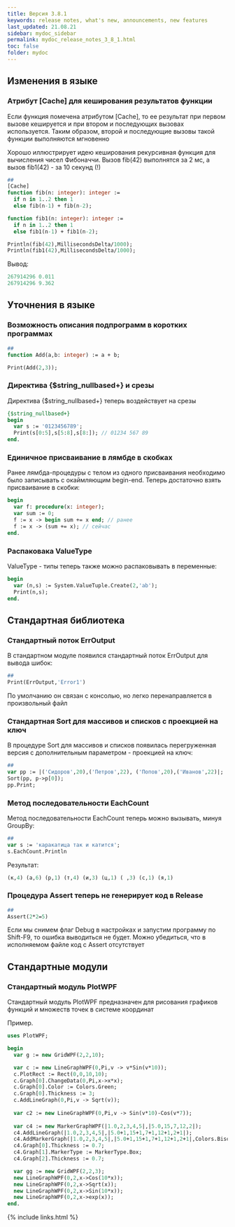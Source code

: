 ```yaml
---
title: Версия 3.8.1
keywords: release notes, what's new, announcements, new features
last_updated: 21.08.21
sidebar: mydoc_sidebar
permalink: mydoc_release_notes_3_8_1.html
toс: false
folder: mydoc
---
```


## Изменения в языке

### Атрибут [Cache] для кеширования результатов функции
Если функция помечена атрибутом [Cache], то ее результат при первом вызове кешируется и при втором и последующих вызовах используется. Таким образом, второй и последующие вызовы такой функции выполняются мгновенно 

Хорошо иллюстрирует идею кеширования рекурсивная функция для вычисления чисел Фибоначчи. Вызов fib(42) выполнятся за 2 мс, а вызов fib1(42) - за 10 секунд (!)  

```pascal
##
[Cache]
function fib(n: integer): integer := 
  if n in 1..2 then 1 
  else fib(n-1) + fib(n-2);

function fib1(n: integer): integer := 
  if n in 1..2 then 1 
  else fib1(n-1) + fib1(n-2);

Println(fib(42),MillisecondsDelta/1000);
Println(fib1(42),MillisecondsDelta/1000);
```
Вывод:
```pascal
267914296 0.011 
267914296 9.362 
```



## Уточнения в языке

### Возможность описания подпрограмм в коротких программах 
```pascal
##
function Add(a,b: integer) := a + b;

Print(Add(2,3));
```

### Директива {$string_nullbased+} и срезы
Директива {$string_nullbased+} теперь воздействует на срезы
```pascal
{$string_nullbased+}
begin
  var s := '0123456789';
  Print(s[0:5],s[5:8],s[8:]); // 01234 567 89
end.
```
### Единичное присваивание в лямбде в скобках

Ранее лямбда-процедуры с телом из одного присваивания необходимо было записывать с окаймляющим begin-end. Теперь достаточно взять присваивание в скобки:

```pascal
begin
  var f: procedure(x: integer);
  var sum := 0;
  f := x -> begin sum += x end; // ранее
  f := x -> (sum += x); // сейчас
end.  
```

### Распаковака ValueType
ValueType - типы теперь также можно распаковывать в переменные:
```pascal
begin
  var (n,s) := System.ValueTuple.Create(2,'ab');
  Print(n,s);
end. 
```

## Стандартная библиотека

### Cтандартный поток ErrOutput
В стандартном модуле появился стандартный поток ErrOutput для вывода шибок:

```pascal
##
Print(ErrOutput,'Error1')
```

По умолчанию он связан с консолью, но легко перенаправляется в произвольный файл

### Cтандартная Sort для массивов и списков с проекцией на ключ

В процедуре Sort для массивов и списков появилась перегруженная версия с дополнительным параметром - проекцией на ключ:

```pascal
##
var pp := |('Сидоров',20),('Петров',22), ('Попов',20),('Иванов',22)|;
Sort(pp, p->p[0]);
pp.Print;
```

### Метод последовательности EachCount
Метод последовательности EachCount теперь можно вызывать, минуя GroupBy:
```pascal
##
var s := 'каракатица так и катится';
s.EachCount.Println
```
Результат:
```pascal
(к,4) (а,6) (р,1) (т,4) (и,3) (ц,1) ( ,3) (с,1) (я,1)
```

### Процедура Assert теперь не генерирует код в Release
```pascal
##
Assert(2*2=5)
```
Если мы снимем флаг Debug в настройках и запустим программу по Shift-F9, то ошибка выводиться не будет.
Можно убедиться, что в исполняемом файле код с Assert отсутствует

## Стандартные модули

### Стандартный модуль PlotWPF
Стандартный модуль PlotWPF предназначен для рисования графиков функций и множеств точек в системе координат

Пример. 
```pascal
uses PlotWPF;

begin
  var g := new GridWPF(2,2,10);

  var c := new LineGraphWPF(0,Pi,v -> v*Sin(v*10));
  c.PlotRect := Rect(0,0,10,10);
  c.Graph[0].ChangeData(0,Pi,x->x*x);
  c.Graph[0].Color := Colors.Green;
  c.Graph[0].Thickness := 3;
  c.AddLineGraph(0,Pi,v -> Sqrt(v));
  
  var c2 := new LineGraphWPF(0,Pi,v -> Sin(v*10)-Cos(v*7));
  
  var c4 := new MarkerGraphWPF(|1.0,2,3,4,5|,|5.0,15,7,12,2|);
  c4.AddLineGraph(|1.0,2,3,4,5|,|5.0+1,15+1,7+1,12+1,2+1|);
  c4.AddMarkerGraph(|1.0,2,3,4,5|,|5.0+1,15+1,7+1,12+1,2+1|,Colors.Bisque,MarkerType.Diamond,8);
  c4.Graph[0].Thickness := 0.7;
  c4.Graph[1].MarkerType := MarkerType.Box;
  c4.Graph[2].Thickness := 0.7;

  var gg := new GridWPF(2,2,3);
  new LineGraphWPF(0,2,x->Cos(10*x));
  new LineGraphWPF(0,2,x->Sqrt(x));
  new LineGraphWPF(0,2,x->Sin(10*x));
  new LineGraphWPF(0,2,x->exp(x));
end.
```





{% include links.html %}

